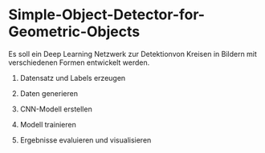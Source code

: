 # Simple-Object-Detector-for-Geometric-Objects
Es soll ein Deep Learning Netzwerk zur Detektionvon Kreisen in Bildern mit verschiedenen Formen entwickelt werden.

1. Datensatz und Labels erzeugen

2. Daten generieren

3. CNN-Modell erstellen

4. Modell trainieren

5. Ergebnisse evaluieren und visualisieren

